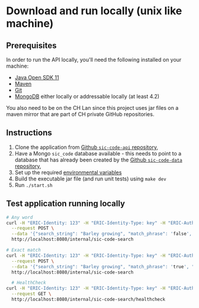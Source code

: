 # Download and run locally (unix like machine)

## Prerequisites

In order to run the API locally, you'll need the following installed on your machine:

- [Java Open SDK 11](https://jdk.java.net/archive/)
- [Maven](https://maven.apache.org/download.cgi)
- [Git](https://git-scm.com/downloads)
- [MongoDB](https://www.mongodb.com) either locally or addressable locally (at least 4.2)

You also need to be on the CH Lan since this project uses jar files on a maven mirror that are part of CH private GitHub repositories.

## Instructions

1. Clone the application from [Github `sic-code-api` repository](https://github.com/companieshouse/sic-code-api),
2. Have a Mongo `sic_code` database available - this needs to point to a database that has already been created by the [Github `sic-code-data` repository](https://github.com/companieshouse/sic-code-data),
3. Set up the required [environmental variables](./environmental-variables.md)
4. Build the executable jar file (and run unit tests) using `make dev`
5. Run `./start.sh`

## Test application running locally

``` bash
# Any word
curl -H "ERIC-Identity: 123" -H "ERIC-Identity-Type: key" -H "ERIC-Authorised-Key-Roles:*"  -w '%{http_code}' --header "Content-Type: application/json" \
  --request POST \
  --data '{"search_string": "Barley growing", "match_phrase": 'false', "context_id": "sic-code-web-155982514859810330"}' \
  http://localhost:8080/internal/sic-code-search

# Exact match
curl -H "ERIC-Identity: 123" -H "ERIC-Identity-Type: key" -H "ERIC-Authorised-Key-Roles:*"  -w '%{http_code}' --header "Content-Type: application/json" \
  --request POST \
  --data '{"search_string": "Barley growing", "match_phrase": 'true', "context_id": "sic-code-web-155982514859810330"}' \
  http://localhost:8080/internal/sic-code-search

  # HealthCheck
curl -H "ERIC-Identity: 123" -H "ERIC-Identity-Type: key" -H "ERIC-Authorised-Key-Roles:*"  -w '%{http_code}' --header "Content-Type: application/json" \
  --request GET \
  http://localhost:8080/internal/sic-code-search/healthcheck
```
